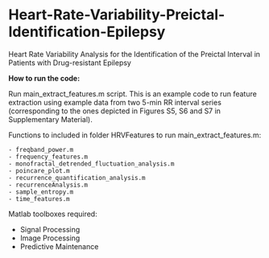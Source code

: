 # Heart-Rate-Variability-Preictal-Identification-Epilepsy
Heart Rate Variability Analysis for the Identification of the Preictal Interval in Patients with Drug-resistant Epilepsy

__How to run the code:__

Run main_extract_features.m script. This is an example code to run feature extraction using example data from two 5-min RR interval series (corresponding to the ones depicted in Figures S5, S6 and S7 in Supplementary Material). 


Functions to included in folder HRVFeatures to run main_extract_features.m:
		
	- freqband_power.m
	- frequency_features.m
	- monofractal_detrended_fluctuation_analysis.m
	- poincare_plot.m
	- recurrence_quantification_analysis.m
	- recurrenceAnalysis.m
	- sample_entropy.m
	- time_features.m

Matlab toolboxes required:

- Signal Processing
- Image Processing
- Predictive Maintenance


